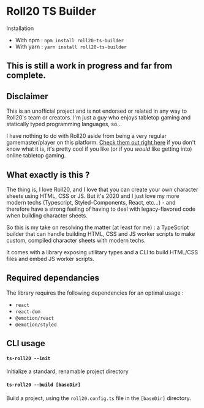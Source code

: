 # Roll20 TS Builder

Installation
- With npm : `npm install roll20-ts-builder`
- With yarn : `yarn install roll20-ts-builder`

## This is still a work in progress and far from complete.

## Disclaimer

This is an unofficial project and is not endorsed or related in any way to Roll20's team or creators. I'm just a guy who enjoys tabletop gaming and statically typed programming languages, so...

I have nothing to do with Roll20 aside from being a very regular gamemaster/player on this platform. [Check them out right here](https://roll20.net/) if you don't know what it is, it's pretty cool if you like (or if you *would* like getting into) online tabletop gaming.

## What exactly is this ?

The thing is, I love Roll20, and I love that you can create your own character sheets using HTML, CSS or JS. But it's 2020 and I just love my more modern techs (Typescript, Styled-Components, React, etc...) - and therefore have a strong feeling of having to deal with legacy-flavored code when building character sheets.

So this is my take on resolving the matter (at least for me) : a TypeScript builder that can handle building HTML, CSS and JS worker scripts to make custom, compiled character sheets with modern techs.

It comes with a library exposing utilitary types and a CLI to build HTML/CSS files and embed JS worker scripts.

## Required dependancies

The library requires the following dependencies for an optimal usage :
- `react`
- `react-dom`
- `@emotion/react`
- `@emotion/styled`

## CLI usage

#### `ts-roll20 --init`

Initialize a standard, renamable project directory

#### `ts-roll20 --build [baseDir]`

Build a project, using the `roll20.config.ts` file in the `[baseDir]` directory.
